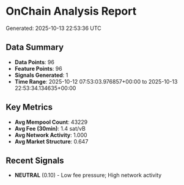 # OnChain Analysis Report
Generated: 2025-10-13 22:53:36 UTC

## Data Summary
- **Data Points**: 96
- **Feature Points**: 96
- **Signals Generated**: 1
- **Time Range**: 2025-10-12 07:53:03.976857+00:00 to 2025-10-13 22:53:34.134635+00:00

## Key Metrics
- **Avg Mempool Count**: 43229
- **Avg Fee (30min)**: 1.4 sat/vB
- **Avg Network Activity**: 1.000
- **Avg Market Structure**: 0.647

## Recent Signals
- **NEUTRAL** (0.10) - Low fee pressure; High network activity
